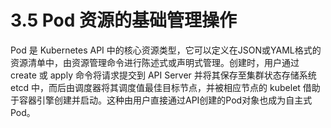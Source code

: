 # 3.5 Pod 资源的基础管理操作

Pod 是 Kubernetes API 中的核心资源类型，它可以定义在JSON或YAML格式的资源清单中，由资源管理命令进行陈述式或声明式管理。创建时，用户通过 create 或 apply 命令将请求提交到 API Server 并将其保存至集群状态存储系统 etcd 中，而后由调度器将其调度值最佳目标节点，并被相应节点的 kubelet 借助于容器引擎创建并启动。这种由用户直接通过API创建的Pod对象也成为自主式Pod。
